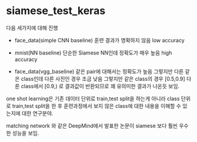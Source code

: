 # siamese_test_keras

다음 세가지에 대해 진행

+ face_data(simple CNN baseline)
훈련 결과가 명확하지 않음
low accuracy

+ mnist(NN baseline)
단순한 Siamese NN인데 정확도가 매우 높음
high accuracy

+ face_data(vgg_baseline)
같은 pair에 대해서는 정확도가 높음 그렇지만 다른 같은 class인데 다른 사진인 경우 조금 낮음
그렇지만 같은 class의 경우 [0.5,0.9] 다른 class에서 [0.9,) 로 결과값이 반환되므로 꽤 유의미한 결과가 나온듯 보임.


<one shot learning>

  one shot learning은 기존 데이터 단위로 train,test split을 하는게 아니라
  class 단위로 train,test split을 한 후 
  훈련과정에서 보지 않은 class에 대한 내용을 이해할 수 있는지에 대한 연구분야.

<related work>
  
  matching network 와 같은 DeepMind에서 발표한 논문이 siamese 보다 훨씬 우수한 성능을 보임.



